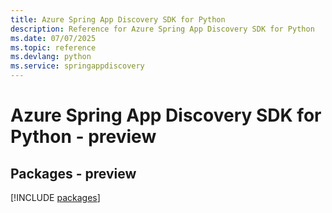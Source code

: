 ```yaml
---
title: Azure Spring App Discovery SDK for Python
description: Reference for Azure Spring App Discovery SDK for Python
ms.date: 07/07/2025
ms.topic: reference
ms.devlang: python
ms.service: springappdiscovery
---
```

# Azure Spring App Discovery SDK for Python - preview
## Packages - preview
[!INCLUDE [packages](spring-app-discovery-index.md)]